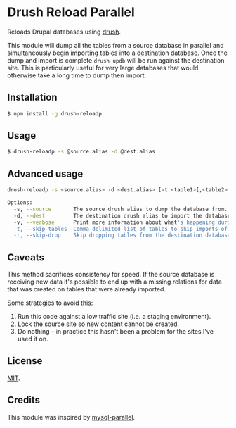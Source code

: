 # Drush Reload Parallel

Reloads Drupal databases using [drush](https://github.com/drush-ops/drush).

This module will dump all the tables from a source database in parallel
and simultaneously begin importing tables into a destination database.
Once the dump and import is complete `drush updb` will be run against the
destination site. This is particularly useful for very large databases that
would otherwise take a long time to dump then import.

## Installation

```bash
$ npm install -g drush-reloadp
```

## Usage

```bash
$ drush-reloadp -s @source.alias -d @dest.alias
```

## Advanced usage

```bash
drush-reloadp -s <source.alias> -d <dest.alias> [-t <table1>[,<table2>...]] [-vr]

Options:
  -s, --source       The source drush alias to dump the database from.                  [required]
  -d, --dest         The destination drush alias to import the database to.             [required]
  -v, --verbose      Print more information about what's happening during the process.
  -t, --skip-tables  Comma delimited list of tables to skip imports of.
  -r, --skip-drop    Skip dropping tables from the destination database.
```

## Caveats

This method sacrifices consistency for speed. If the source database is
receiving new data it's possible to end up with a missing relations for data
that was created on tables that were already imported.

Some strategies to avoid this:

1. Run this code against a low traffic site (i.e. a staging environment).
2. Lock the source site so new content cannot be created.
3. Do nothing – in practice this hasn't been a problem for the sites I've
   used it on.

## License

[MIT](http://opensource.org/licenses/MIT).

## Credits

This module was inspired by [mysql-parallel](https://github.com/deviantintegral/mysql-parallel).

